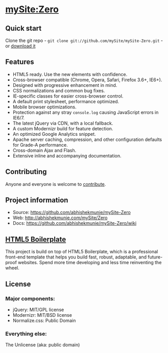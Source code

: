 # [mySite:Zero](http://abhishekmunie.com/mySite/Zero)

## Quick start

Clone the git repo - `git clone git://github.com/mySite/mySite-Zero.git` - or [download it](https://github.com/mySite/mySite-Zero/zipball/master)


## Features

* HTML5 ready. Use the new elements with confidence.
* Cross-browser compatible (Chrome, Opera, Safari, Firefox 3.6+, IE6+).
* Designed with progressive enhancement in mind.
* CSS normalizations and common bug fixes.
* IE-specific classes for easier cross-browser control.
* A default print stylesheet, performance optimized.
* Mobile browser optimizations.
* Protection against any stray `console.log` causing JavaScript errors in IE6/7.
* The latest jQuery via CDN, with a local fallback.
* A custom Modernizr build for feature detection.
* An optimized Google Analytics snippet.
* Apache server caching, compression, and other configuration defaults for Grade-A performance.
* Cross-domain Ajax and Flash.
* Extensive inline and accompanying documentation.


## Contributing

Anyone and everyone is welcome to [contribute](https://github.com/mySite/mySite-Zero/wiki/contribute).


## Project information

* Source: https://github.com/abhishekmunie/mySite-Zero
* Web: http://abhishekmunie.com/mySite/Zero
* Docs: https://github.com/abhishekmunie/mySite-Zero/wiki

## [HTML5 Boilerplate](http://html5boilerplate.com)

This project is build on top of HTML5 Boilerplate, which is a professional front-end template that helps you build fast, robust, adaptable, and future-proof websites. Spend more time developing and less time reinventing the wheel.

## License

### Major components:

* jQuery: MIT/GPL license
* Modernizr: MIT/BSD license
* Normalize.css: Public Domain

### Everything else:

The Unlicense (aka: public domain)
